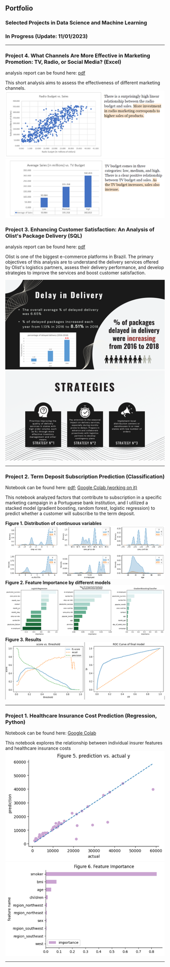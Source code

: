 ## Portfolio
### Selected Projects in Data Science and Machine Learning
### In Progress (Update: 11/01/2023)
---
### Project 4. What Channels Are More Effective in Marketing Promotion: TV, Radio, or Social Media? (Excel)
analysis report can be found here: [pdf](/pdf/Marketing_Promotion_Analysis.pdf)

This short analysis aims to assess the effectiveness of different marketing channels. 
<img src="images/p4i1.png?raw=true">
<img src="images/p4i2.png?raw=true">

### Project 3. Enhancing Customer Satisfaction: An Analysis of Olist's Package Delivery (SQL)
analysis report can be found here: [pdf](/pdf/e-commerce.pdf)

Olist is one of the biggest e-commerce platforms in Brazil. The primary objectives of this analysis are to understand the delivery services offered by Olist's logistics partners, assess their delivery performance, and develop strategies to improve the services and boost customer satisfaction.

<img src="images/p3i1.png?raw=true"/>
<img src="images/p3i3.png?raw=true"/>

---
### Project 2. Term Deposit Subscription Prediction (Classification)
Notebook can be found here: [pdf](/pdf/Bank_Marketing.pdf); [Google Colab (working on it)](https://drive.google.com/file/d/1GGUtD88CLZWKCBvnHCQIfBHCuTgP8zl7/view?usp=drive_link)

This notebook analyzed factors that contribute to subscription in a specific marketing campaign in a Portuguese bank institution, and I utilized a stacked model (gradient boosting, random forest, logistic regression) to predict whether a customer will subscribe to the term deposit. 

**Figure 1. Distribution of continuous variables**
<img src="images/p2i1.png?raw=true"/>
**Figure 2. Feature Importance by different models**
<img src="images/p2i2.png?raw=true"/>
**Figure 3. Results**
<img src="images/p2i3.png?raw=true"/>


---
### Project 1. Healthcare Insurance Cost Prediction (Regression, Python)
Notebook can be found here: [Google Colab](https://colab.research.google.com/drive/1mlMyL0oDe3S1c9dBVnk7nyUX5Bu_Y74u?usp=sharing)

This notebook explores the relationship between individual insurer features and healthcare insurance costs
<img src="images/p1i1.png?raw=true"/>
<img src="images/p1i2.png?raw=true"/>

---
